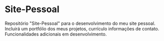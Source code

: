 # Site-Pessoal
Repositório "Site-Pessoal" para o desenvolvimento do meu site pessoal. Incluirá um portfólio dos meus projetos, currículo informações de contato. Funcionalidades adicionais em desenvolvimento.
